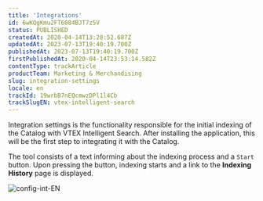 ```yaml
---
title: 'Integrations'
id: 6wKQgKmu2FT6084BJT7z5V
status: PUBLISHED
createdAt: 2020-04-14T13:28:52.687Z
updatedAt: 2023-07-13T19:40:19.700Z
publishedAt: 2023-07-13T19:40:19.700Z
firstPublishedAt: 2020-04-14T23:53:14.582Z
contentType: trackArticle
productTeam: Marketing & Merchandising
slug: integration-settings
locale: en
trackId: 19wrbB7nEQcmwzDPl1l4Cb
trackSlugEN: vtex-intelligent-search
---
```


Integration settings is the functionality responsible for the initial indexing of the Catalog with VTEX Intelligent Search. After installing the application, this will be the first step to integrating it with the Catalog.

The tool consists of a text informing about the indexing process and a `Start` button. Upon pressing the button, indexing starts and a link to the __Indexing History__ page is displayed.

![config-int-EN](//images.ctfassets.net/alneenqid6w5/6Dhh6x6Roi1vRePJDtbOFY/d642a9f13d421ef3f3062a5ff261ff39/config-int-EN.png)
